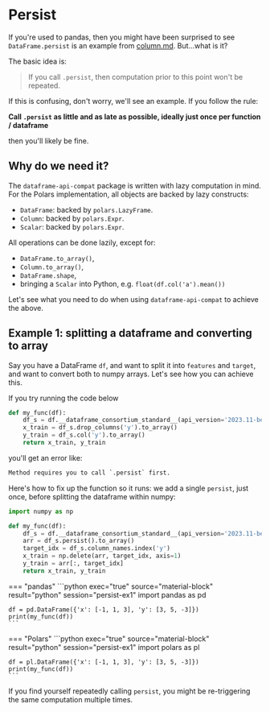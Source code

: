 # Persist

If you're used to pandas, then you might have been surprised to see `DataFrame.persist` is
an example from [column.md](column.md). But...what is it?

The basic idea is:

> If you call `.persist`, then computation prior to this point won't be repeated.

If this is confusing, don't worry, we'll see an example. If you follow the
rule:

**Call `.persist` as little and as late as possible, ideally just once per function / dataframe**

then you'll likely be fine.

## Why do we need it?

The `dataframe-api-compat` package is written with lazy computation in mind. For the Polars implementation,
all objects are backed by lazy constructs:

- `DataFrame`: backed by `polars.LazyFrame`.
- `Column`: backed by `polars.Expr`.
- `Scalar`: backed by `polars.Expr`.

All operations can be done lazily, except for:
- `DataFrame.to_array()`,
- `Column.to_array()`,
- `DataFrame.shape`,
- bringing a `Scalar` into Python, e.g. `float(df.col('a').mean())`

Let's see what you need to do when using `dataframe-api-compat` to achieve the above.

## Example 1: splitting a dataframe and converting to array

Say you have a DataFrame `df`, and want to split it into `features` and `target`, and want
to convert both to numpy arrays. Let's see how you can achieve this.

If you try running the code below

```python exec="1" source="above" session="persist-ex1"
def my_func(df):
    df_s = df.__dataframe_consortium_standard__(api_version='2023.11-beta')
    x_train = df_s.drop_columns('y').to_array()
    y_train = df_s.col('y').to_array()
    return x_train, y_train
```

you'll get an error like:
```python
Method requires you to call `.persist` first.
```

Here's how to fix up the function so it runs: we add a single `persist`,
just once, before splitting the dataframe within numpy:

```python exec="1" source="above" session="persist-ex1"
import numpy as np

def my_func(df):
    df_s = df.__dataframe_consortium_standard__(api_version='2023.11-beta')
    arr = df_s.persist().to_array()
    target_idx = df_s.column_names.index('y')
    x_train = np.delete(arr, target_idx, axis=1)
    y_train = arr[:, target_idx]
    return x_train, y_train
```

=== "pandas"
    ```python exec="true" source="material-block" result="python" session="persist-ex1"
    import pandas as pd

    df = pd.DataFrame({'x': [-1, 1, 3], 'y': [3, 5, -3]})
    print(my_func(df))
    ```

=== "Polars"
    ```python exec="true" source="material-block" result="python" session="persist-ex1"
    import polars as pl

    df = pl.DataFrame({'x': [-1, 1, 3], 'y': [3, 5, -3]})
    print(my_func(df))
    ```

If you find yourself repeatedly calling `persist`, you might be re-triggering
the same computation multiple times.
